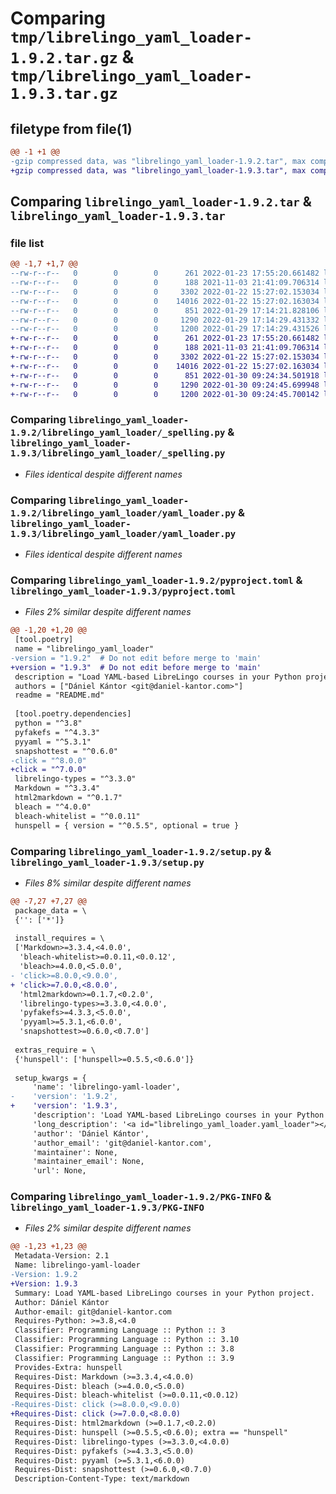 # Comparing `tmp/librelingo_yaml_loader-1.9.2.tar.gz` & `tmp/librelingo_yaml_loader-1.9.3.tar.gz`

## filetype from file(1)

```diff
@@ -1 +1 @@
-gzip compressed data, was "librelingo_yaml_loader-1.9.2.tar", max compression
+gzip compressed data, was "librelingo_yaml_loader-1.9.3.tar", max compression
```

## Comparing `librelingo_yaml_loader-1.9.2.tar` & `librelingo_yaml_loader-1.9.3.tar`

### file list

```diff
@@ -1,7 +1,7 @@
--rw-r--r--   0        0        0      261 2022-01-23 17:55:20.661482 librelingo_yaml_loader-1.9.2/README.md
--rw-r--r--   0        0        0      188 2021-11-03 21:41:09.706314 librelingo_yaml_loader-1.9.2/librelingo_yaml_loader/__init__.py
--rw-r--r--   0        0        0     3302 2022-01-22 15:27:02.153034 librelingo_yaml_loader-1.9.2/librelingo_yaml_loader/_spelling.py
--rw-r--r--   0        0        0    14016 2022-01-22 15:27:02.163034 librelingo_yaml_loader-1.9.2/librelingo_yaml_loader/yaml_loader.py
--rw-r--r--   0        0        0      851 2022-01-29 17:14:21.828106 librelingo_yaml_loader-1.9.2/pyproject.toml
--rw-r--r--   0        0        0     1290 2022-01-29 17:14:29.431332 librelingo_yaml_loader-1.9.2/setup.py
--rw-r--r--   0        0        0     1200 2022-01-29 17:14:29.431526 librelingo_yaml_loader-1.9.2/PKG-INFO
+-rw-r--r--   0        0        0      261 2022-01-23 17:55:20.661482 librelingo_yaml_loader-1.9.3/README.md
+-rw-r--r--   0        0        0      188 2021-11-03 21:41:09.706314 librelingo_yaml_loader-1.9.3/librelingo_yaml_loader/__init__.py
+-rw-r--r--   0        0        0     3302 2022-01-22 15:27:02.153034 librelingo_yaml_loader-1.9.3/librelingo_yaml_loader/_spelling.py
+-rw-r--r--   0        0        0    14016 2022-01-22 15:27:02.163034 librelingo_yaml_loader-1.9.3/librelingo_yaml_loader/yaml_loader.py
+-rw-r--r--   0        0        0      851 2022-01-30 09:24:34.501918 librelingo_yaml_loader-1.9.3/pyproject.toml
+-rw-r--r--   0        0        0     1290 2022-01-30 09:24:45.699948 librelingo_yaml_loader-1.9.3/setup.py
+-rw-r--r--   0        0        0     1200 2022-01-30 09:24:45.700142 librelingo_yaml_loader-1.9.3/PKG-INFO
```

### Comparing `librelingo_yaml_loader-1.9.2/librelingo_yaml_loader/_spelling.py` & `librelingo_yaml_loader-1.9.3/librelingo_yaml_loader/_spelling.py`

 * *Files identical despite different names*

### Comparing `librelingo_yaml_loader-1.9.2/librelingo_yaml_loader/yaml_loader.py` & `librelingo_yaml_loader-1.9.3/librelingo_yaml_loader/yaml_loader.py`

 * *Files identical despite different names*

### Comparing `librelingo_yaml_loader-1.9.2/pyproject.toml` & `librelingo_yaml_loader-1.9.3/pyproject.toml`

 * *Files 2% similar despite different names*

```diff
@@ -1,20 +1,20 @@
 [tool.poetry]
 name = "librelingo_yaml_loader"
-version = "1.9.2"  # Do not edit before merge to 'main'
+version = "1.9.3"  # Do not edit before merge to 'main'
 description = "Load YAML-based LibreLingo courses in your Python project."
 authors = ["Dániel Kántor <git@daniel-kantor.com>"]
 readme = "README.md"
 
 [tool.poetry.dependencies]
 python = "^3.8"
 pyfakefs = "^4.3.3"
 pyyaml = "^5.3.1"
 snapshottest = "^0.6.0"
-click = "^8.0.0"
+click = "^7.0.0"
 librelingo-types = "^3.3.0"
 Markdown = "^3.3.4"
 html2markdown = "^0.1.7"
 bleach = "^4.0.0"
 bleach-whitelist = "^0.0.11"
 hunspell = { version = "^0.5.5", optional = true }
```

### Comparing `librelingo_yaml_loader-1.9.2/setup.py` & `librelingo_yaml_loader-1.9.3/setup.py`

 * *Files 8% similar despite different names*

```diff
@@ -7,27 +7,27 @@
 package_data = \
 {'': ['*']}
 
 install_requires = \
 ['Markdown>=3.3.4,<4.0.0',
  'bleach-whitelist>=0.0.11,<0.0.12',
  'bleach>=4.0.0,<5.0.0',
- 'click>=8.0.0,<9.0.0',
+ 'click>=7.0.0,<8.0.0',
  'html2markdown>=0.1.7,<0.2.0',
  'librelingo-types>=3.3.0,<4.0.0',
  'pyfakefs>=4.3.3,<5.0.0',
  'pyyaml>=5.3.1,<6.0.0',
  'snapshottest>=0.6.0,<0.7.0']
 
 extras_require = \
 {'hunspell': ['hunspell>=0.5.5,<0.6.0']}
 
 setup_kwargs = {
     'name': 'librelingo-yaml-loader',
-    'version': '1.9.2',
+    'version': '1.9.3',
     'description': 'Load YAML-based LibreLingo courses in your Python project.',
     'long_description': '<a id="librelingo_yaml_loader.yaml_loader"></a>\n\n# librelingo\\_yaml\\_loader.yaml\\_loader\n\n<a id="librelingo_yaml_loader.yaml_loader.load_course"></a>\n\n#### load\\_course\n\n```python\ndef load_course(path: str)\n```\n\nLoad a YAML-based course into a Course() object\n\n',
     'author': 'Dániel Kántor',
     'author_email': 'git@daniel-kantor.com',
     'maintainer': None,
     'maintainer_email': None,
     'url': None,
```

### Comparing `librelingo_yaml_loader-1.9.2/PKG-INFO` & `librelingo_yaml_loader-1.9.3/PKG-INFO`

 * *Files 2% similar despite different names*

```diff
@@ -1,23 +1,23 @@
 Metadata-Version: 2.1
 Name: librelingo-yaml-loader
-Version: 1.9.2
+Version: 1.9.3
 Summary: Load YAML-based LibreLingo courses in your Python project.
 Author: Dániel Kántor
 Author-email: git@daniel-kantor.com
 Requires-Python: >=3.8,<4.0
 Classifier: Programming Language :: Python :: 3
 Classifier: Programming Language :: Python :: 3.10
 Classifier: Programming Language :: Python :: 3.8
 Classifier: Programming Language :: Python :: 3.9
 Provides-Extra: hunspell
 Requires-Dist: Markdown (>=3.3.4,<4.0.0)
 Requires-Dist: bleach (>=4.0.0,<5.0.0)
 Requires-Dist: bleach-whitelist (>=0.0.11,<0.0.12)
-Requires-Dist: click (>=8.0.0,<9.0.0)
+Requires-Dist: click (>=7.0.0,<8.0.0)
 Requires-Dist: html2markdown (>=0.1.7,<0.2.0)
 Requires-Dist: hunspell (>=0.5.5,<0.6.0); extra == "hunspell"
 Requires-Dist: librelingo-types (>=3.3.0,<4.0.0)
 Requires-Dist: pyfakefs (>=4.3.3,<5.0.0)
 Requires-Dist: pyyaml (>=5.3.1,<6.0.0)
 Requires-Dist: snapshottest (>=0.6.0,<0.7.0)
 Description-Content-Type: text/markdown
```

